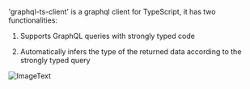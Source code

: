 'graphql-ts-client' is a graphql client for TypeScript, it has two functionalities:

1. Supports GraphQL queries with strongly typed code

2. Automatically infers the type of the returned data according to the strongly typed query

![ImageText](https://github.com/babyfish-ct/graphql-ts-client/blob/master/graphql-ts-client.gif)
